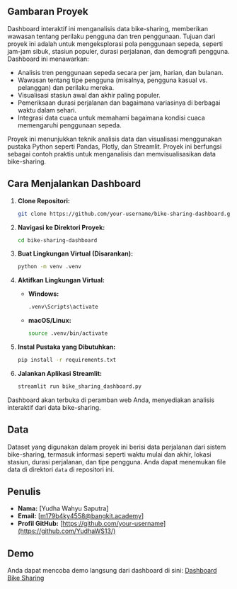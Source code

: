 ## Gambaran Proyek

Dashboard interaktif ini menganalisis data bike-sharing, memberikan wawasan tentang perilaku pengguna dan tren penggunaan. Tujuan dari proyek ini adalah untuk mengeksplorasi pola penggunaan sepeda, seperti jam-jam sibuk, stasiun populer, durasi perjalanan, dan demografi pengguna. Dashboard ini menawarkan:

- Analisis tren penggunaan sepeda secara per jam, harian, dan bulanan.
- Wawasan tentang tipe pengguna (misalnya, pengguna kasual vs. pelanggan) dan perilaku mereka.
- Visualisasi stasiun awal dan akhir paling populer.
- Pemeriksaan durasi perjalanan dan bagaimana variasinya di berbagai waktu dalam sehari.
- Integrasi data cuaca untuk memahami bagaimana kondisi cuaca memengaruhi penggunaan sepeda.

Proyek ini menunjukkan teknik analisis data dan visualisasi menggunakan pustaka Python seperti Pandas, Plotly, dan Streamlit. Proyek ini berfungsi sebagai contoh praktis untuk menganalisis dan memvisualisasikan data bike-sharing.

## Cara Menjalankan Dashboard

1. **Clone Repositori:**
   ```bash
   git clone https://github.com/your-username/bike-sharing-dashboard.git
   ```

2. **Navigasi ke Direktori Proyek:**
   ```bash
   cd bike-sharing-dashboard
   ```

3. **Buat Lingkungan Virtual (Disarankan):**
   ```bash
   python -m venv .venv
   ```

4. **Aktifkan Lingkungan Virtual:**
   - **Windows:**
     ```bash
     .venv\Scripts\activate
     ```
   - **macOS/Linux:**
     ```bash
     source .venv/bin/activate
     ```

5. **Instal Pustaka yang Dibutuhkan:**
   ```bash
   pip install -r requirements.txt
   ```

6. **Jalankan Aplikasi Streamlit:**
   ```bash
   streamlit run bike_sharing_dashboard.py
   ```

Dashboard akan terbuka di peramban web Anda, menyediakan analisis interaktif dari data bike-sharing.

## Data

Dataset yang digunakan dalam proyek ini berisi data perjalanan dari sistem bike-sharing, termasuk informasi seperti waktu mulai dan akhir, lokasi stasiun, durasi perjalanan, dan tipe pengguna. Anda dapat menemukan file data di direktori `data` di repositori ini.

## Penulis

- **Nama:** [Yudha Wahyu Saputra]
- **Email:** [m179b4ky4558@bangkit.academy]
- **Profil GitHub:** [https://github.com/your-username](https://github.com/YudhaWS13/)

## Demo

Anda dapat mencoba demo langsung dari dashboard di sini: [Dashboard Bike Sharing](https://bike-sharing-dashboard-demo.com)
